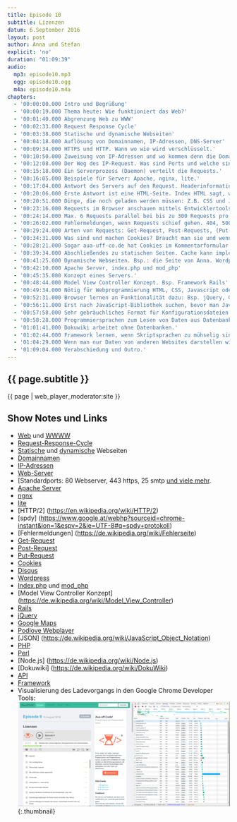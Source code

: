 ```yaml
---
title: Episode 10
subtitle: Lizenzen
datum: 6.September 2016
layout: post
author: Anna und Stefan
explicit: 'no'
duration: "01:09:39"
audio:
  mp3: episode10.mp3
  ogg: episode10.ogg
  m4a: episode10.m4a
chapters:
  - '00:00:00.000 Intro und Begrüßung'
  - '00:00:19.000 Thema heute: Wie funktioniert das Web?'
  - '00:01:40.000 Abgrenzung Web zu WWW'
  - '00:02:33.000 Request Response Cycle'
  - '00:03:38.000 Statische und dynamische Webseiten'
  - '00:04:18.000 Auflösung von Domainnamen, IP-Adressen, DNS-Server'
  - '00:09:34.000 HTTPS und HTTP. Wann wo wie wird verschlüsselt.'
  - '00:10:50.000 Zuweisung von IP-Adressen und wo kommen denn die Domains her?'
  - '00:12:08.000 Der Weg des IP-Request. Was sind Ports und welche sind relevant?'
  - '00:15:18.000 Ein Serverprozess (Daemon) verteilt die Requests.'
  - '00:16:05.000 Beispiele für Server: Apache, nginx, lite.'
  - '00:17:04.000 Antwort des Servers auf den Request. Headerinformationen. Statuscodes.'
  - '00:20:06.000 Erste Antwort ist eine HTML-Seite. Index HTML sagt, wo der Rest ist.'
  - '00:20:51.000 Dinge, die noch geladen werden müssen: Z.B. CSS und Javascript.'
  - '00:23:16.000 Requests im Browser anschauen mittels Entwicklertools. (Screenshot)'
  - '00:24:14.000 Max. 6 Requests parallel bei bis zu 300 Requests pro Seite. Beschleunigung mit http2, spdy.'
  - '00:26:02.000 Fehlermeldungen, wenn Requests schief gehen. 404, 500er-Fehler.'
  - '00:29:24.000 Arten von Requests: Get-Request, Post-Requests, (Put-Request).'
  - '00:34:31.000 Was sind und machen Cookies? Braucht man sie und wenn ja, wozu?'
  - '00:28:21.000 Sogar aua-uff-co.de hat Cookies im Kommentarformular von Diqus.'
  - '00:39:34.000 Abschließendes zu statischen Seiten. Cache kann implementiert werden.'
  - '00:41:25.000 Dynamische Webseiten. Bsp.: die Seite von Anna. Wordpress.'
  - '00:42:10.000 Apache Server, index.php und mod_php'
  - '00:45:35.000 Konzept eines Servers.'
  - '00:48:44.000 Model View Controller Konzept. Bsp. Framework Rails'
  - '00:49:34.000 Nötig für Webprogrammierung HTML, CSS, Javascript oder entsprechende Frameworks wie jQuery.'
  - '00:52:31.000 Browser lernen an Funktionalität dazu: Bsp. jQuery, Google Maps, Podlove Webplayer.'
  - '00:56:11.000 Erst nach JavaScript-Bibliothek suchen, bevor man JavaScript selber schreibt.'
  - '00:57:58.000 Sehr gebräuchliches Format für Konfigurationsdateien: JSON.'
  - '00:58:28.000 Programmiersprachen zum Lesen von Daten aus Datenbanken: PHP, Perl, Node.js, Ruby.'
  - '01:01:41.000 Dokuwiki arbeitet ohne Datenbanken.'
  - '01:02:44.000 Framework lernen, wenn Skriptsprachen zu mühselig sind. Bsp. Podlove.'
  - '01:04:29.000 Wenn man nur Daten von anderen Websites darstellen will reicht API. Kein Framework nötig.'
  - '01:09:04.000 Verabschiedung und Outro.'
---
```


## {{ page.subtitle }}

{{ page | web_player_moderator:site }}

## Show Notes und Links
* [Web](https://de.wikipedia.org/wiki/Internet) und [WWWW](https://de.wikipedia.org/wiki/World_Wide_Web)
* [Request-Response-Cycle](https://de.wikipedia.org/wiki/Request_Cycle)
* [Statische](https://pixelbar.be/blog/einsteiger-tipps-unterschied-statisch-dynamisch-cms/) und [dynamische](https://de.wikipedia.org/wiki/Webseite#Dynamische_Webseiten) Webseiten
* [Domainnamen](https://de.wikipedia.org/wiki/Domain_Name_System)
* [IP-Adressen](https://de.wikipedia.org/wiki/IP-Adresse)
* [Web-Server](https://de.wikipedia.org/wiki/Webserver)
* [Standardports: 80 Webserver, 443 https, 25 smtp [und viele mehr](https://de.wikipedia.org/wiki/Liste_der_standardisierten_Ports).
* [Apache Server](https://de.wikipedia.org/wiki/Apache_HTTP_Server)
* [ngnx](https://de.wikipedia.org/wiki/Nginx)
* [lite](https://scotch.io/bar-talk/a-fast-and-convenient-development-server-with-lite-server)
* [HTTP/2] (https://en.wikipedia.org/wiki/HTTP/2)
* [spdy] (https://www.google.at/webhp?sourceid=chrome-instant&ion=1&espv=2&ie=UTF-8#q=spdy+protokoll)
* [Fehlermeldungen] (https://de.wikipedia.org/wiki/Fehlerseite)
* [Get-Request](http://www.w3schools.com/TAGS/ref_httpmethods.asp)
* [Post-Request](https://en.wikipedia.org/wiki/POST_(HTTP))
* [Put-Request](http://zacharyvoase.com/2009/07/03/http-post-put-diff/)
* [Cookies](https://de.wikipedia.org/wiki/HTTP-Cookie)
* [Disqus](https://de.wikipedia.org/wiki/Disqus)
* [Wordpress](https://de.wikipedia.org/wiki/WordPress)
* [Index.php](http://wiki.selfhtml.org/wiki/PHP) und [mod_php](https://www.df.eu/blog/hintergrundinformationen-mod_php-cgi-php-und-fastcgi/)
* [Model View Controller Konzept] (https://de.wikipedia.org/wiki/Model_View_Controller)
* [Rails](https://de.wikipedia.org/wiki/Ruby_on_Rails)
* [jQuery](https://de.wikipedia.org/wiki/JQuery)
* [Google Maps](https://de.wikipedia.org/wiki/Google_Maps)
* [Podlove Webplayer](https://de.wordpress.org/plugins/podlove-podcasting-plugin-for-wordpress/)
* [JSON] (https://de.wikipedia.org/wiki/JavaScript_Object_Notation)
* [PHP](https://de.wikipedia.org/wiki/PHP)
* [Perl](https://de.wikipedia.org/wiki/Perl_(Programmiersprache))
* [Node.js] (https://de.wikipedia.org/wiki/Node.js) 
* [Dokuwiki] (https://de.wikipedia.org/wiki/DokuWiki)
* [API](https://de.wikipedia.org/wiki/Programmierschnittstelle)
* [Framework](https://de.wikipedia.org/wiki/Framework)
* Visualisierung des Ladevorgangs in den Google Chrome Developer Tools: ![Ladevorgang](/img/ladevorgang.png){:.thumbnail}
